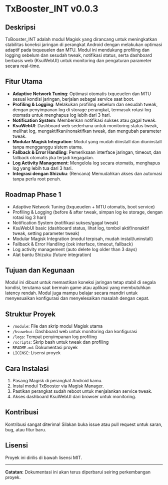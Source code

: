 # TxBooster_INT v0.0.3

## Deskripsi
TxBooster_INT adalah modul Magisk yang dirancang untuk meningkatkan stabilitas koneksi jaringan di perangkat Android dengan melakukan optimasi adaptif pada txqueuelen dan MTU. Modul ini mendukung profiling dan logging sebelum dan sesudah tweak, notifikasi status, serta dashboard berbasis web (KsuWebUI) untuk monitoring dan pengaturan parameter secara real-time.

## Fitur Utama
- **Adaptive Network Tuning**: Optimasi otomatis txqueuelen dan MTU sesuai kondisi jaringan, berjalan sebagai service saat boot.
- **Profiling & Logging**: Melakukan profiling sebelum dan sesudah tweak, dengan penyimpanan log di storage perangkat, termasuk rotasi log otomatis untuk menghapus log lebih dari 3 hari.
- **Notification System**: Memberikan notifikasi sukses atau gagal tweak.
- **KsuWebUI**: Dashboard web sederhana untuk monitoring status tweak, melihat log, mengaktifkan/nonaktifkan tweak, dan mengubah parameter tweak.
- **Modular Magisk Integration**: Modul yang mudah diinstall dan diuninstall tanpa mengganggu sistem utama.
- **Fallback & Error Handling**: Pemeriksaan interface jaringan, timeout, dan fallback otomatis jika terjadi kegagalan.
- **Log Activity Management**: Mengelola log secara otomatis, menghapus log yang lebih tua dari 3 hari.
- **Integrasi dengan Shizuku**: (Rencana) Memudahkan akses dan automasi tanpa perlu root penuh.

## Roadmap Phase 1
- Adaptive Network Tuning (txqueuelen + MTU otomatis, boot service)
- Profiling & Logging (before & after tweak, simpan log ke storage, dengan rotasi log 3 hari)
- Notification System (notifikasi sukses/gagal tweak)
- KsuWebUI basic (dashboard status, lihat log, tombol aktif/nonaktif tweak, setting parameter tweak)
- Modular Magisk Integration (modul terpisah, mudah install/uninstall)
- Fallback & Error Handling (cek interface, timeout, fallback)
- Log activity management (auto delete log older than 3 days)
- Alat bantu Shizuku (future integration)

## Tujuan dan Kegunaan
Modul ini dibuat untuk memastikan koneksi jaringan tetap stabil di segala kondisi, terutama saat bermain game atau aplikasi yang membutuhkan latency rendah. Modul juga mampu belajar secara mandiri untuk menyesuaikan konfigurasi dan menyelesaikan masalah dengan cepat.

## Struktur Proyek
- `/module`: File dan skrip modul Magisk utama
- `/ksuwebui`: Dashboard web untuk monitoring dan konfigurasi
- `/logs`: Tempat penyimpanan log profiling
- `/scripts`: Skrip bash untuk tweak dan profiling
- `README.md`: Dokumentasi proyek
- `LICENSE`: Lisensi proyek

## Cara Instalasi
1. Pasang Magisk di perangkat Android kamu.
2. Instal modul TxBooster via Magisk Manager.
3. Pastikan perangkat sudah reboot untuk menjalankan service tweak.
4. Akses dashboard KsuWebUI dari browser untuk monitoring.

## Kontribusi
Kontribusi sangat diterima! Silakan buka issue atau pull request untuk saran, bug, atau fitur baru.

## Lisensi
Proyek ini dirilis di bawah lisensi MIT.

---

**Catatan:** Dokumentasi ini akan terus diperbarui seiring perkembangan proyek.

